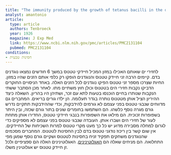 ```yaml
---
title: "Тhe immunity produced by the growth of tetanus bacilli in the digestive tract"
analyst: amantonio
article:
  type: article
  authors: Tenbroeck
  year: 1926
  magazine: J Exp Med
  link: https://www.ncbi.nlm.nih.gov/pmc/articles/PMC2131104
  pubmed: PMC2131104
conditions:
- חסינות טבעית
---
```


לחזירי ים שאותם האכילו במזון המכיל חיידקי טטנוס במשך 6 חודשים נמצאו נוגדנים בדם. קיימים הרבה זני חיידק טטנוס והנוגדנים הופקו רק כלפי אותם הזנים שהיו במזון. החיות שצרכו מספר זני טטנוס הפיקו נוגדנים לכל הזנים האלה.
באחד הניסויים החוקרים הדביקו נקבות חזירי הים בטטנוס וכולן חוץ משתיים מתו. לאחר מכן הסתבר ששתי הנקבות שנותרו בחיים הוכנסו בטעות לתא עם זכר, ושתיהן היו בהריון. השאלה כיצד ההיריון הציל אותן מטטנוס נותרה בגדר תעלומה. הן ילדו גורים בריאים.
המחברים גם מדווחים שנבגי טטנוס בפני עצמם לא גורמים להידבקות, וכדי שההידבקות תתקיים נדרש גורם מגרה נוסף כלשהו. הם השתמשו בחומרים שונים בתור גורם שכזה, ובין היתר בשפופרות זכוכית. הם מילאו את השפופרות בנבגי חיידקי טטנוס, החדירו אותן מתחת לעור של חזירי הים ושברו אותן. העובדה שנבגי טטנוס בפני עצמם לא מספיקים כדי לגרום למחלה מסבירה מדוע יש כל כך מעט מקרי טטנוס למרות השכיחות של החיידקים.
אין שום קשר בין ריכוז נודגני טטנוס בדם לבין החסינות לטטנוס. המחברים מסכמים שהנוגדנים משחקים תפקיד זניח בחסינות לטטנוס ושקיים גורם נוסף שמגן מפי התחלואה. הם מניחים שאלה הם [האגלוטינינים](https://en.wikipedia.org/wiki/Agglutinin). האגלוטינינים האלה הם ספציפיים ולכל זן חיידק טטנוס יש אגלוטינין משלו.
